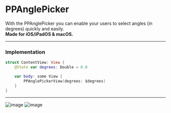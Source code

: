 # PPAnglePicker
With the PPAnglePicker you can enable your users to select angles (in degrees) quickly and easily.\
**Made for iOS/iPadOS & macOS.**

---
### Implementation 
```swift
struct ContentView: View {
    @State var degrees: Double = 0.0

    var body: some View {
        PPAnglePickerView(degrees: $degrees)
    }
}
```
---

![image](https://github.com/stoobit/PPAnglePicker/blob/main/img1.png?raw=true)
![image](https://github.com/stoobit/PPAnglePicker/blob/main/img2.png?raw=true)
